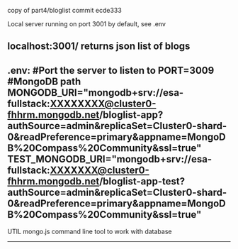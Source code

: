 copy of part4/bloglist commit ecde333


Local server running on port 3001 by default, see .env

localhost:3001/ returns json list of blogs
-------------------------------------------------------------------------------------

.env:
#Port the server to listen to
PORT=3009
#MongoDB path 
MONGODB_URI="mongodb+srv://esa-fullstack:XXXXXXXX@cluster0-fhhrm.mongodb.net/bloglist-app?authSource=admin&replicaSet=Cluster0-shard-0&readPreference=primary&appname=MongoDB%20Compass%20Community&ssl=true"
TEST_MONGODB_URI="mongodb+srv://esa-fullstack:XXXXXXX@cluster0-fhhrm.mongodb.net/bloglist-app-test?authSource=admin&replicaSet=Cluster0-shard-0&readPreference=primary&appname=MongoDB%20Compass%20Community&ssl=true"
-------------------------------------------------------------------------------------
UTIL mongo.js
command line tool to work with database

-------------------------------------------------------------------------------------